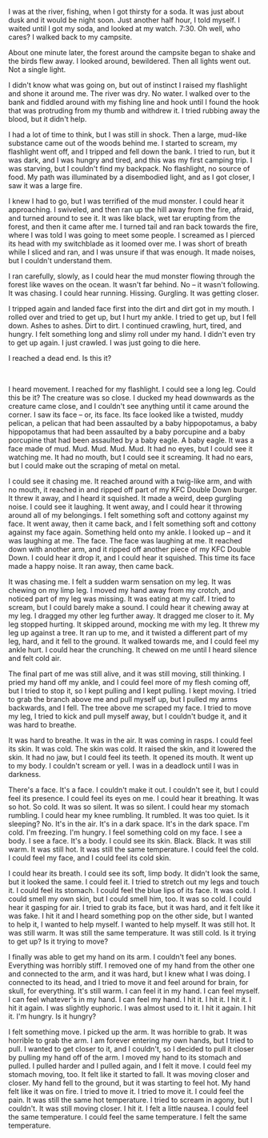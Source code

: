 I was at the river, fishing, when I got thirsty for a soda. It was just about dusk and it would be night soon. Just another half hour, I told myself. I waited until I got my soda, and looked at my watch. 7:30. Oh well, who cares? I walked back to my campsite.

About one minute later, the forest around the campsite began to shake and the birds flew away. I looked around, bewildered. Then all lights went out. Not a single light.

I didn't know what was going on, but out of instinct I raised my flashlight and shone it around me. The river was dry. No water. I walked over to the bank and fiddled around with my fishing line and hook until I found the hook that was protruding from my thumb and withdrew it. I tried rubbing away the blood, but it didn't help.

I had a lot of time to think, but I was still in shock. Then a large, mud-like substance came out of the woods behind me. I started to scream, my flashlight went off, and I tripped and fell down the bank. I tried to run, but it was dark, and I was hungry and tired, and this was my first camping trip. I was starving, but I couldn't find my backpack. No flashlight, no source of food. My path was illuminated by a disembodied light, and as I got closer, I saw it was a large fire.

I knew I had to go, but I was terrified of the mud monster. I could hear it approaching. I swiveled, and then ran up the hill away from the fire, afraid, and turned around to see it. It was like black, wet tar erupting from the forest, and then it came after me. I turned tail and ran back towards the fire, where I was told I was going to meet some people. I screamed as I pierced its head with my switchblade as it loomed over me. I was short of breath while I sliced and ran, and I was unsure if that was enough. It made noises, but I couldn't understand them.

I ran carefully, slowly, as I could hear the mud monster flowing through the forest like waves on the ocean. It wasn't far behind. No – it wasn't following. It was chasing. I could hear running. Hissing. Gurgling. It was getting closer.

I tripped again and landed face first into the dirt and dirt got in my mouth. I rolled over and tried to get up, but I hurt my ankle. I tried to get up, but I fell down. Ashes to ashes. Dirt to dirt. I continued crawling, hurt, tired, and hungry. I felt something long and slimy roll under my hand. I didn't even try to get up again. I just crawled. I was just going to die here.

I reached a dead end. Is this it?

&#x200B;

I heard movement. I reached for my flashlight. I could see a long leg. Could this be it? The creature was so close. I ducked my head downwards as the creature came close, and I couldn't see anything until it came around the corner. I saw its face – or, its face. Its face looked like a twisted, muddy pelican, a pelican that had been assaulted by a baby hippopotamus, a baby hippopotamus that had been assaulted by a baby porcupine and a baby porcupine that had been assaulted by a baby eagle. A baby eagle. It was a face made of mud. Mud. Mud. Mud. Mud. It had no eyes, but I could see it watching me. It had no mouth, but I could see it screaming. It had no ears, but I could make out the scraping of metal on metal. 

I could see it chasing me. It reached around with a twig-like arm, and with no mouth, it reached in and ripped off part of my KFC Double Down burger. It threw it away, and I heard it squished. It made a weird, deep gurgling noise. I could see it laughing. It went away, and I could hear it throwing around all of my belongings. I felt something soft and cottony against my face. It went away, then it came back, and I felt something soft and cottony against my face again. Something held onto my ankle. I looked up – and it was laughing at me. The face. The face was laughing at me. It reached down with another arm, and it ripped off another piece of my KFC Double Down. I could hear it drop it, and I could hear it squished. This time its face made a happy noise. It ran away, then came back. 

It was chasing me. I felt a sudden warm sensation on my leg. It was chewing on my limp leg. I moved my hand away from my crotch, and noticed part of my leg was missing. It was eating at my calf. I tried to scream, but I could barely make a sound. I could hear it chewing away at my leg. I dragged my other leg further away. It dragged me closer to it. My leg stopped hurting. It skipped around, mocking me with my leg. It threw my leg up against a tree. It ran up to me, and it twisted a different part of my leg, hard, and it fell to the ground. It walked towards me, and I could feel my ankle hurt. I could hear the crunching. It chewed on me until I heard silence and felt cold air.

The final part of me was still alive, and it was still moving, still thinking. I pried my hand off my ankle, and I could feel more of my flesh coming off, but I tried to stop it, so I kept pulling and I kept pulling. I kept moving. I tried to grab the branch above me and pull myself up, but I pulled my arms backwards, and I fell. The tree above me scraped my face. I tried to move my leg, I tried to kick and pull myself away, but I couldn't budge it, and it was hard to breathe.

It was hard to breathe. It was in the air. It was coming in rasps. I could feel its skin. It was cold. The skin was cold. It raised the skin, and it lowered the skin. It had no jaw, but I could feel its teeth. It opened its mouth. It went up to my body. I couldn't scream or yell. I was in a deadlock until I was in darkness.

There's a face. It's a face. I couldn't make it out. I couldn't see it, but I could feel its presence. I could feel its eyes on me. I could hear it breathing. It was so hot. So cold. It was so silent. It was so silent. I could hear my stomach rumbling. I could hear my knee rumbling. It rumbled. It was too quiet. Is it sleeping? No. It's in the air. It's in a dark space. It's in the dark space. I'm cold. I'm freezing. I'm hungry. I feel something cold on my face. I see a body. I see a face. It's a body. I could see its skin. Black. Black. It was still warm. It was still hot. It was still the same temperature. I could feel the cold. I could feel my face, and I could feel its cold skin.

I could hear its breath. I could see its soft, limp body. It didn't look the same, but it looked the same. I could feel it. I tried to stretch out my legs and touch it. I could feel its stomach. I could feel the blue lips of its face. It was cold. I could smell my own skin, but I could smell him, too. It was so cold. I could hear it gasping for air. I tried to grab its face, but it was hard, and it felt like it was fake. I hit it and I heard something pop on the other side, but I wanted to help it, I wanted to help myself. I wanted to help myself. It was still hot. It was still warm. It was still the same temperature. It was still cold. Is it trying to get up? Is it trying to move?

I finally was able to get my hand on its arm. I couldn't feel any bones. Everything was horribly stiff. I removed one of my hand from the other one and connected to the arm, and it was hard, but I knew what I was doing. I connected to its head, and I tried to move it and feel around for brain, for skull, for everything. It's still warm. I can feel it in my hand. I can feel myself. I can feel whatever's in my hand. I can feel my hand. I hit it. I hit it. I hit it. I hit it again. I was slightly euphoric. I was almost used to it. I hit it again. I hit it. I'm hungry. Is it hungry?

I felt something move. I picked up the arm. It was horrible to grab. It was horrible to grab the arm. I am forever entering my own hands, but I tried to pull. I wanted to get closer to it, and I couldn't, so I decided to pull it closer by pulling my hand off of the arm. I moved my hand to its stomach and pulled. I pulled harder and I pulled again, and I felt it move. I could feel my stomach moving, too. It felt like it started to fall. It was moving closer and closer. My hand fell to the ground, but it was starting to feel hot. My hand felt like it was on fire. I tried to move it. I tried to move it. I could feel the pain. It was still the same hot temperature. I tried to scream in agony, but I couldn't. It was still moving closer. I hit it. I felt a little nausea. I could feel the same temperature. I could feel the same temperature. I felt the same temperature.